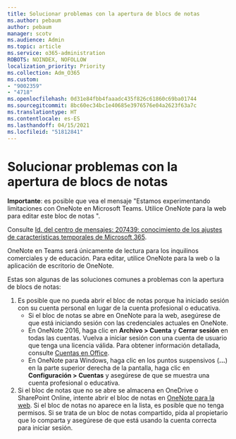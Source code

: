 ```yaml
---
title: Solucionar problemas con la apertura de blocs de notas
ms.author: pebaum
author: pebaum
manager: scotv
ms.audience: Admin
ms.topic: article
ms.service: o365-administration
ROBOTS: NOINDEX, NOFOLLOW
localization_priority: Priority
ms.collection: Adm_O365
ms.custom:
- "9002359"
- "4718"
ms.openlocfilehash: 0d31e84fbb4faaadc435f826c61860c69ba01744
ms.sourcegitcommit: 8bc60ec34bc1e40685e3976576e04a2623f63a7c
ms.translationtype: HT
ms.contentlocale: es-ES
ms.lasthandoff: 04/15/2021
ms.locfileid: "51812841"
---
```

# <a name="fix-issues-with-opening-notebooks"></a>Solucionar problemas con la apertura de blocs de notas

**Importante**: es posible que vea el mensaje "Estamos experimentando limitaciones con OneNote en Microsoft Teams. Utilice OneNote para la web para editar este bloc de notas ".

Consulte [Id. del centro de mensajes: 207439: conocimiento de los ajustes de características temporales de Microsoft 365](https://admin.microsoft.com/Adminportal/Home?source=applauncher#MessageCenter?id=MC207439).

OneNote en Teams será únicamente de lectura para los inquilinos comerciales y de educación. Para editar, utilice OneNote para la web o la aplicación de escritorio de OneNote.

Estas son algunas de las soluciones comunes a problemas con la apertura de blocs de notas:

1. Es posible que no pueda abrir el bloc de notas porque ha iniciado sesión con su cuenta personal en lugar de la cuenta profesional o educativa.
    - Si el bloc de notas se abre en OneNote para la web, asegúrese de que está iniciando sesión con las credenciales actuales en OneNote.
    - En OneNote 2016, haga clic en **Archivo > Cuenta** y **Cerrar sesión** en todas las cuentas. Vuelva a iniciar sesión con una cuenta de usuario que tenga una licencia válida. Para obtener información detallada, consulte [Cuentas en Office](https://support.office.com/article/accounts-in-office-628ea040-f265-49de-b986-be09c3ebf8a9). 
    - En OneNote para Windows, haga clic en los puntos suspensivos (**...**) en la parte superior derecha de la pantalla, haga clic en **Configuración > Cuentas** y asegúrese de que se muestra una cuenta profesional o educativa. 
2. Si el bloc de notas que no se abre se almacena en OneDrive o SharePoint Online, intente abrir el bloc de notas en [OneNote para la web](https://onenote.com). Si el bloc de notas no aparece en la lista, es posible que no tenga permisos. Si se trata de un bloc de notas compartido, pida al propietario que lo comparta y asegúrese de que está usando la cuenta correcta para iniciar sesión.
